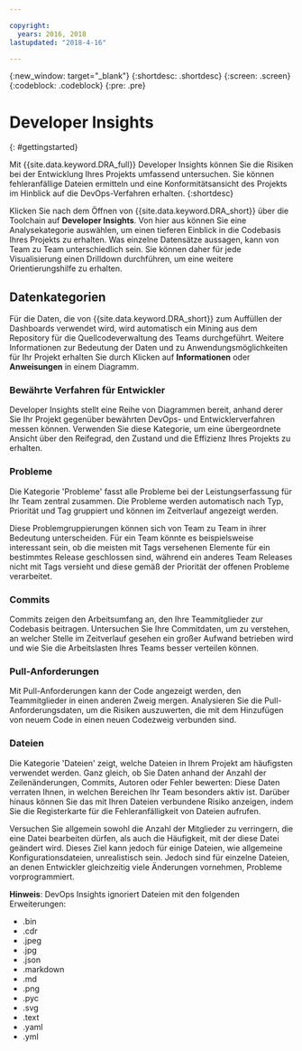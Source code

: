 ```yaml
---

copyright:
  years: 2016, 2018
lastupdated: "2018-4-16"

---
```


{:new_window: target="_blank"}
{:shortdesc: .shortdesc}
{:screen: .screen}
{:codeblock: .codeblock}
{:pre: .pre}

# Developer Insights
{: #gettingstarted}

Mit {{site.data.keyword.DRA_full}} Developer Insights können Sie die Risiken bei der Entwicklung Ihres Projekts umfassend untersuchen. Sie können fehleranfällige Dateien ermitteln und eine Konformitätsansicht des Projekts im Hinblick auf die DevOps-Verfahren erhalten.
{:shortdesc}

Klicken Sie nach dem Öffnen von {{site.data.keyword.DRA_short}} über die Toolchain auf **Developer Insights**. Von hier aus können Sie eine Analysekategorie auswählen, um einen tieferen Einblick in die Codebasis Ihres Projekts zu erhalten. Was einzelne Datensätze aussagen, kann von Team zu Team unterschiedlich sein. Sie können daher für jede Visualisierung einen Drilldown durchführen, um eine weitere Orientierungshilfe zu erhalten.

## Datenkategorien
Für die Daten, die von {{site.data.keyword.DRA_short}} zum Auffüllen der Dashboards verwendet wird, wird automatisch ein Mining aus dem Repository für die Quellcodeverwaltung des Teams durchgeführt. Weitere Informationen zur Bedeutung der Daten und zu Anwendungsmöglichkeiten für Ihr Projekt erhalten Sie durch Klicken auf **Informationen** oder **Anweisungen** in einem Diagramm.

### Bewährte Verfahren für Entwickler

Developer Insights stellt eine Reihe von Diagrammen bereit, anhand derer Sie Ihr Projekt gegenüber bewährten DevOps- und Entwicklerverfahren messen können. Verwenden Sie diese Kategorie, um eine übergeordnete Ansicht über den Reifegrad, den Zustand und die Effizienz Ihres Projekts zu erhalten.

### Probleme

Die Kategorie 'Probleme' fasst alle Probleme bei der Leistungserfassung für Ihr Team zentral zusammen. Die Probleme werden automatisch nach Typ, Priorität und Tag gruppiert und können im Zeitverlauf angezeigt werden.

Diese Problemgruppierungen können sich von Team zu Team in ihrer Bedeutung unterscheiden. Für ein Team könnte es beispielsweise interessant sein, ob die meisten mit Tags versehenen Elemente für ein bestimmtes Release geschlossen sind, während ein anderes Team Releases nicht mit Tags versieht und diese gemäß der Priorität der offenen Probleme verarbeitet.  

### Commits

Commits zeigen den Arbeitsumfang an, den Ihre Teammitglieder zur Codebasis beitragen. Untersuchen Sie Ihre Commitdaten, um zu verstehen, an welcher Stelle im Zeitverlauf gesehen ein großer Aufwand betrieben wird und wie Sie die Arbeitslasten Ihres Teams besser verteilen können.

### Pull-Anforderungen

Mit Pull-Anforderungen kann der Code angezeigt werden, den Teammitglieder in einen anderen Zweig mergen. Analysieren Sie die Pull-Anforderungsdaten, um die Risiken auszuwerten, die mit dem Hinzufügen von neuem Code in einen neuen Codezweig verbunden sind.

### Dateien

Die Kategorie 'Dateien' zeigt, welche Dateien in Ihrem Projekt am häufigsten verwendet werden. Ganz gleich, ob Sie Daten anhand der Anzahl der Zeilenänderungen, Commits, Autoren oder Fehler bewerten: Diese Daten verraten Ihnen, in welchen Bereichen Ihr Team besonders aktiv ist. Darüber hinaus können Sie das mit Ihren Dateien verbundene Risiko anzeigen, indem Sie die Registerkarte für die Fehleranfälligkeit von Dateien aufrufen.

Versuchen Sie allgemein sowohl die Anzahl der Mitglieder zu verringern, die eine Datei bearbeiten dürfen, als auch die Häufigkeit, mit der diese Datei geändert wird. Dieses Ziel kann jedoch für einige Dateien, wie allgemeine Konfigurationsdateien, unrealistisch sein. Jedoch sind für einzelne Dateien, an denen Entwickler gleichzeitig viele Änderungen vornehmen, Probleme vorprogrammiert.

**Hinweis**: DevOps Insights ignoriert Dateien mit den folgenden Erweiterungen:

* .bin
* .cdr
* .jpeg
* .jpg
* .json
* .markdown
* .md
* .png
* .pyc
* .svg
* .text
* .yaml
* .yml
